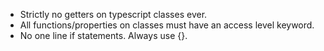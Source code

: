 - Strictly no getters on typescript classes ever.
- All functions/properties on classes must have an access level keyword.
- No one line if statements. Always use {}.
